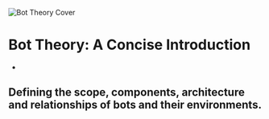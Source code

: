 ![Bot Theory Cover](https://github.com/dpgailey/bot-theory-book/blob/master/assets/bot-theory-title.png?raw=true)

#  Bot Theory: A Concise Introduction
-
## Defining the scope, components, architecture and relationships of bots and their environments.

